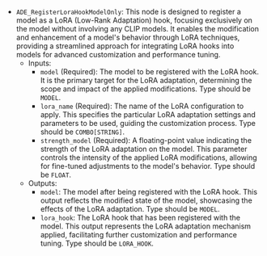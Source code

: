 - `ADE_RegisterLoraHookModelOnly`: This node is designed to register a model as a LoRA (Low-Rank Adaptation) hook, focusing exclusively on the model without involving any CLIP models. It enables the modification and enhancement of a model's behavior through LoRA techniques, providing a streamlined approach for integrating LoRA hooks into models for advanced customization and performance tuning.
    - Inputs:
        - `model` (Required): The model to be registered with the LoRA hook. It is the primary target for the LoRA adaptation, determining the scope and impact of the applied modifications. Type should be `MODEL`.
        - `lora_name` (Required): The name of the LoRA configuration to apply. This specifies the particular LoRA adaptation settings and parameters to be used, guiding the customization process. Type should be `COMBO[STRING]`.
        - `strength_model` (Required): A floating-point value indicating the strength of the LoRA adaptation on the model. This parameter controls the intensity of the applied LoRA modifications, allowing for fine-tuned adjustments to the model's behavior. Type should be `FLOAT`.
    - Outputs:
        - `model`: The model after being registered with the LoRA hook. This output reflects the modified state of the model, showcasing the effects of the LoRA adaptation. Type should be `MODEL`.
        - `lora_hook`: The LoRA hook that has been registered with the model. This output represents the LoRA adaptation mechanism applied, facilitating further customization and performance tuning. Type should be `LORA_HOOK`.
